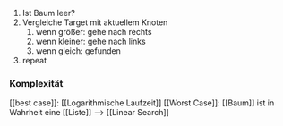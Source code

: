 1. Ist Baum leer?
2. Vergleiche Target mit aktuellem Knoten
	1. wenn größer: gehe nach rechts
	2. wenn kleiner: gehe nach links
	3. wenn gleich: gefunden
3. repeat


### Komplexität
[[best case]]: [[Logarithmische Laufzeit]]
[[Worst Case]]: [[Baum]] ist in Wahrheit eine [[Liste]] --> [[Linear Search]]